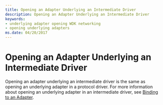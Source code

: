 ```yaml
---
title: Opening an Adapter Underlying an Intermediate Driver
description: Opening an Adapter Underlying an Intermediate Driver
keywords:
- underlying adapter opening WDK networking
- opening underlying adapters
ms.date: 04/20/2017
---
```


# Opening an Adapter Underlying an Intermediate Driver





Opening an adapter underlying an intermediate driver is the same as opening an underlying adapter in a protocol driver. For more information about opening an underlying adapter in an intermediate driver, see [Binding to an Adapter](binding-to-an-adapter.md).

 

 





